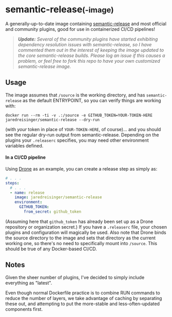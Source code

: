 # semantic-release<small>(-image)</small>

A generally-up-to-date image containing [semantic-release](https://semantic-release.gitbook.io/semantic-release/) and most official and community plugins, good for use in containerized CI/CD pipelines!

> _**Update:** Several of the community plugins have started exhibiting dependency resolution issues with semantic-release, so I have commented them out in the interest of keeping the image updated to the core semantic-release builds.  Please log an issue if this causes a problem, or feel free to fork this repo to have your own customized semantic-release image._

## Usage

The image assumes that `/source` is the working directory, and has `semantic-release` as the default ENTRYPOINT, so you can verify things are working with:

```shell
docker run --rm -ti -v .:/source -e GITHUB_TOKEN=YOUR-TOKEN-HERE jaredreisinger/semantic-release --dry-run
```

(with _your_ token in place of `YOUR-TOKEN-HERE`, of course)... and you should see the regular dry-run output from semantic-release. Depending on the plugins your `.releaserc` specifies, you may need other environment variables defined.

#### In a CI/CD pipeline

Using [Drone](https://drone.io) as an example, you can create a release step as simply as:

```yaml
# . . .
steps:
  # . . .
  - name: release
    image: jaredreisinger/semantic-release
    environment:
      GITHUB_TOKEN:
        from_secret: github_token
```

(Assuming here that `github_token` has already been set up as a Drone repository or organization secret.) If you have a `.releaserc` file, your chosen plugins and configuration will magically be used. Also note that Drone binds the source directory to the image and sets that directory as the current working one, so there's no need to specifically mount into `/source`. This should be true of any Docker-based CI/CD.

## Notes

Given the sheer number of plugins, I've decided to simply include everything as "latest".

Even though normal Dockerfile practice is to combine RUN commands to reduce the number of layers, we take advantage of caching by separating these out, and attempting to put the more-stable and less-often-updated components first.
